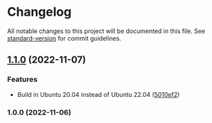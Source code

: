 # Changelog

All notable changes to this project will be documented in this file. See [standard-version](https://github.com/conventional-changelog/standard-version) for commit guidelines.

## [1.1.0](https://github.com/argentumcode/fluentbit-logexporter/compare/v1.0.0...v1.1.0) (2022-11-07)


### Features

* Build in Ubuntu 20.04 instead of Ubuntu 22.04 ([5010ef2](https://github.com/argentumcode/fluentbit-logexporter/commit/5010ef201790717fc1da39be6589d97027fef89e))

### 1.0.0 (2022-11-06)
